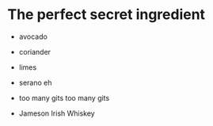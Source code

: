 # The perfect secret ingredient

- avocado

- coriander

- limes

- serano eh

- too many gits too many gits

- Jameson Irish Whiskey

